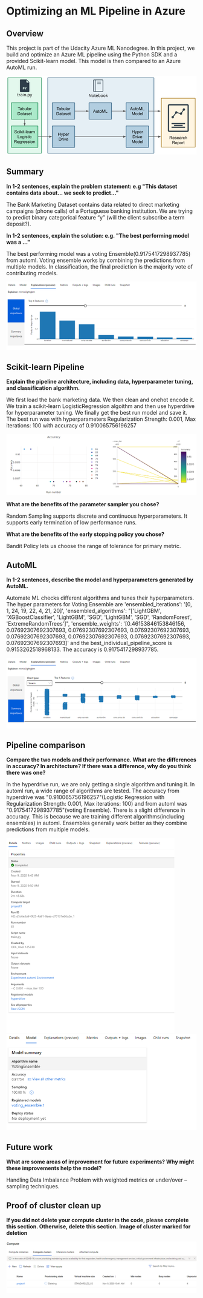 # Optimizing an ML Pipeline in Azure

## Overview
This project is part of the Udacity Azure ML Nanodegree.
In this project, we build and optimize an Azure ML pipeline using the Python SDK and a provided Scikit-learn model.
This model is then compared to an Azure AutoML run.

<img src="creating-and-optimizing-an-ml-pipeline.png" alt="creating-and-optimizing-an-ml-pipeline" >

## Summary
**In 1-2 sentences, explain the problem statement: e.g "This dataset contains data about... we seek to predict..."**

The Bank Marketing Dataset contains data related to direct marketing campaigns (phone calls) of a Portuguese banking institution. We are trying to predict binary categorical feature “y” (will the client subscribe a term deposit?). 

**In 1-2 sentences, explain the solution: e.g. "The best performing model was a ..."**

The best performing model was a voting Ensemble(0.9175417298937785) from automl. Voting ensemble works by combining the predictions from multiple models. In classification, the final prediction is the majority vote of contributing models.

<img src="images_for_readme/global_importance.png" alt="global_importance">

## Scikit-learn Pipeline
**Explain the pipeline architecture, including data, hyperparameter tuning, and classification algorithm.**

We first load the bank marketing data. We then clean and onehot encode it. We train a scikit-learn LogisticRegression algoithm and then use hyperdrive for hyperparameter tuning. We finally get the best run model and save it. The best run was with hyperparameters Regularization Strength: 0.001, Max iterations: 100
with accuracy of  0.910065756196257

<img src="images_for_readme/hyperdrive.png" alt="hyperdrive">

**What are the benefits of the parameter sampler you chose?**

Random Sampling supports discrete and continuous hyperparameters. It supports early termination of low performance runs.

**What are the benefits of the early stopping policy you chose?**

Bandit Policy lets us choose the range of tolerance for primary metric.

## AutoML
**In 1-2 sentences, describe the model and hyperparameters generated by AutoML.**

Automate ML checks different algorithms and tunes their hyperparameters. The hyper parameters for Voting Ensemble are 'ensembled_iterations': '[0, 1, 24, 19, 22, 4, 21, 20]', 'ensembled_algorithms': "['LightGBM', 'XGBoostClassifier', 'LightGBM', 'SGD', 'LightGBM', 'SGD', 'RandomForest', 'ExtremeRandomTrees']", 'ensemble_weights': '[0.46153846153846156, 0.07692307692307693, 0.07692307692307693, 0.07692307692307693, 0.07692307692307693, 0.07692307692307693, 0.07692307692307693, 0.07692307692307693]' and the best_individual_pipeline_score is 0.9153262518968133. The accuracy is 0.9175417298937785.

<img src="images_for_readme/summary_importance.png" alt="summary_importance">

## Pipeline comparison
**Compare the two models and their performance. What are the differences in accuracy? In architecture? If there was a difference, why do you think there was one?**

In the hyperdrive run, we are only getting a single algorithm and tuning it. In automl run, a wide range of algorithms are tested. The accuracy from hyperdrive was "0.910065756196257"(Logistic Regression with Regularization Strength: 0.001, Max iterations: 100) and from automl was "0.9175417298937785"(voting Ensemble). There is a slight difference in accuracy. This is because we are training different algorithms(including ensembles) in automl. Ensembles generally work better as they combine predictions from multiple models.

<img src="images_for_readme/hyperdrive_registered.png" alt="hyperdrive_registered">
<img src="images_for_readme/votingensemble_registered.png" alt="votingensemble_registered">

## Future work
**What are some areas of improvement for future experiments? Why might these improvements help the model?**

Handling Data Imbalance Problem with weighted metrics or under/over – sampling techniques. 

## Proof of cluster clean up
**If you did not delete your compute cluster in the code, please complete this section. Otherwise, delete this section.**
**Image of cluster marked for deletion**

<img src="images_for_readme/compute_cluster.png" alt="images_for_readme/compute_cluster" >
